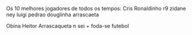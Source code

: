Os 10 melhores jogadores de todos os tempos:
Cris
Ronaldinho
r9
zidane
ney
luigi
pedrao
douglinha
arrascaeta

Obina
Heitor
Arrascaqueta
n sei +
foda-se futebol
